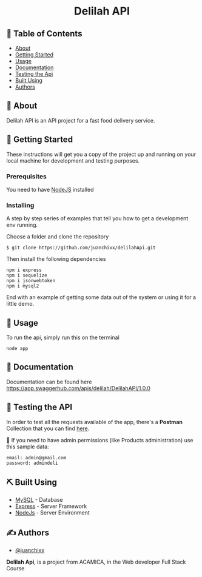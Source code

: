 <h1 align="center">Delilah API</h1>

## 📝 Table of Contents

- [About](#about)
- [Getting Started](#getting_started)
- [Usage](#usage)
- [Documentation](#documentation)
- [Testing the Api](#testing)
- [Built Using](#built_using)
- [Authors](#authors)

## 🧐 About <a name = "about"></a>

Delilah API is an API project for a fast food delivery service.

## 🏁 Getting Started <a name = "getting_started"></a>

These instructions will get you a copy of the project up and running on your local machine for development and testing purposes.

### Prerequisites

You need to have [NodeJS](https://nodejs.org/) installed

### Installing

A step by step series of examples that tell you how to get a development env running.

Choose a folder and clone the repository

```
$ git clone https://github.com/juanchixx/delilahApi.git
```

Then install the following dependencies

```
npm i express
npm i sequelize
npm i jsonwebtoken
npm i mysql2
```

End with an example of getting some data out of the system or using it for a little demo.


## 🎈 Usage <a name="usage"></a>

To run the api, simply run this on the terminal
```
node app
```

## 📄 Documentation <a name="documentation"></a>

Documentation can be found here
https://app.swaggerhub.com/apis/delilah/DelilahAPI/1.0.0

## 🚀 Testing the API <a name = "testing"></a>

In order to test all the requests available of the app, there's a **Postman** Collection that you can find [here](https://www.getpostman.com/collections/e6c522c4d8a8ebfd2547).

🔐 If you need to have admin permissions (like Products administration) use this sample data:
```
email: admin@gmail.com
password: admindeli
```

## ⛏️ Built Using <a name = "built_using"></a>

- [MySQL](https://www.mysql.com/) - Database
- [Express](https://expressjs.com/) - Server Framework
- [NodeJs](https://nodejs.org/en/) - Server Environment

## ✍️ Authors <a name = "authors"></a>

- [@juanchixx](https://github.com/juanchixx)

**Delilah Api**, is a project from ACAMICA, in the Web developer Full Stack Course
